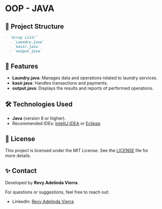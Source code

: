 # OOP - JAVA

## 📂 Project Structure
```markdown
- `Array List/`
  - `Laundry.java`  
  - `kasir.java`  
  - `output.java`  
```

## 🚀 Features

- **Laundry.java**: Manages data and operations related to laundry services.  
- **kasir.java**: Handles transactions and payments.  
- **output.java**: Displays the results and reports of performed operations.  

## 🛠️ Technologies Used

- **Java** (version 8 or higher).  
- Recommended IDEs: [IntelliJ IDEA](https://www.jetbrains.com/idea/) or [Eclipse](https://www.eclipse.org/).  

## 📄 License

This project is licensed under the MIT License. See the [LICENSE](LICENSE) file for more details.  

## ✨ Contact

Developed by **Revy Adelinda Vierra**.  

For questions or suggestions, feel free to reach out:  
 
- LinkedIn: [Revy Adelinda Vierra](https://www.linkedin.com/in/revyadelindavierra)  

